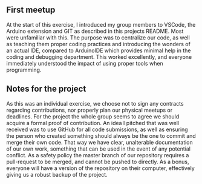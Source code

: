 ## First meetup

At the start of this exercise, I introduced my group members to VSCode, the Arduino extension and GIT as described in this projects README. Most were unfamiliar with this.
The purpose was to centralize our code, as well as teaching them proper coding practices and introducing the wonders of an actual IDE, compared to ArduinoIDE which provides minimal help in the coding and debugging department. This worked excellently, and everyone immediately understood the impact of using proper tools when programming.

## Notes for the project

As this was an individual exercise, we choose not to sign any contracts regarding contributions, nor properly plan our physical meetups or deadlines. For the project the whole group seems to agree we should acquire a formal proof of contribution. An idea I pitched that was well received was to use GitHub for all code submissions, as well as ensuring the person who created something should always be the one to commit and merge their own code. That way we have clear, unalterable documentation of our own work, something that can be used in the event of any potential conflict. As a safety policy the master branch of our repository requires a pull-request to be merged, and cannot be pushed to directly. As a bonus, everyone will have a version of the repository on their computer, effectively giving us a robust backup of the project.
